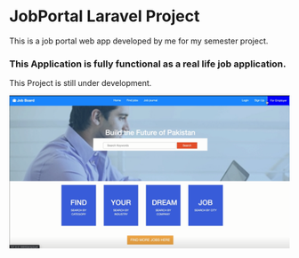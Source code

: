 # JobPortal Laravel Project

 This is a job portal web app developed by me for my semester project. 

### This Application is fully functional as a real life job application.

This Project is still under development.


![This is an image](https://github.com/eishaarif19/Job-Portal-Laravel-Project/blob/e155c85f0ec535a383c4b4f93f58822e7e99e3e0/Screenshot%202022-04-16%20162233.png)
